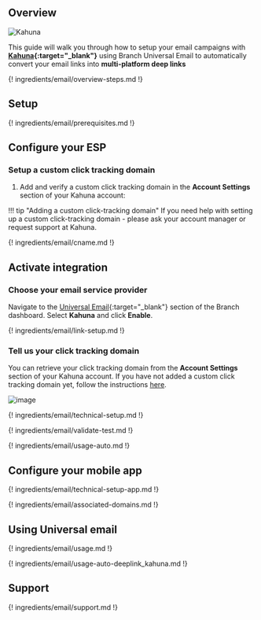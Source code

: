 ## Overview

![Kahuna](/img/pages/email/kahuna/kahuna.png)

This guide will walk you through how to setup your email campaigns with **[Kahuna](https://www.kahuna.com/){:target="\_blank"}** using Branch Universal Email to automatically convert your email links into **multi-platform deep links**

{! ingredients/email/overview-steps.md !}

## Setup

{! ingredients/email/prerequisites.md !}

## Configure your ESP

### Setup a custom click tracking domain

1. Add and verify a custom click tracking domain in the **Account Settings** section of your Kahuna account:

!!! tip "Adding a custom click-tracking domain"
    If you need help with setting up a custom click-tracking domain - please ask your account manager or request support at Kahuna.

{! ingredients/email/cname.md !}

## Activate integration

### Choose your email service provider

Navigate to the [Universal Email](https://dashboard.branch.io/email){:target="\_blank"} section of the Branch dashboard. Select **Kahuna** and click **Enable**.

{! ingredients/email/link-setup.md !}

### Tell us your click tracking domain

You can retrieve your click tracking domain from the **Account Settings** section of your Kahuna account. If you have not added a custom click tracking domain yet, follow the instructions [here](#setup-a-custom-click-tracking-domain). 

![image](/img/pages/email/kahuna/setup-config.png)

{! ingredients/email/technical-setup.md !}
	
{! ingredients/email/validate-test.md !}

{! ingredients/email/usage-auto.md !}

## Configure your mobile app

{! ingredients/email/technical-setup-app.md !}

{! ingredients/email/associated-domains.md !}

## Using Universal email

{! ingredients/email/usage.md !}

{! ingredients/email/usage-auto-deeplink_kahuna.md !}

## Support

{! ingredients/email/support.md !}
